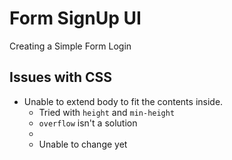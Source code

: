 # Form SignUp UI

Creating a Simple Form Login

## Issues with CSS

- Unable to extend body to fit the contents inside.
    - Tried with `height` and `min-height`
    - `overflow` isn't a solution
    - 
    - Unable to change yet
